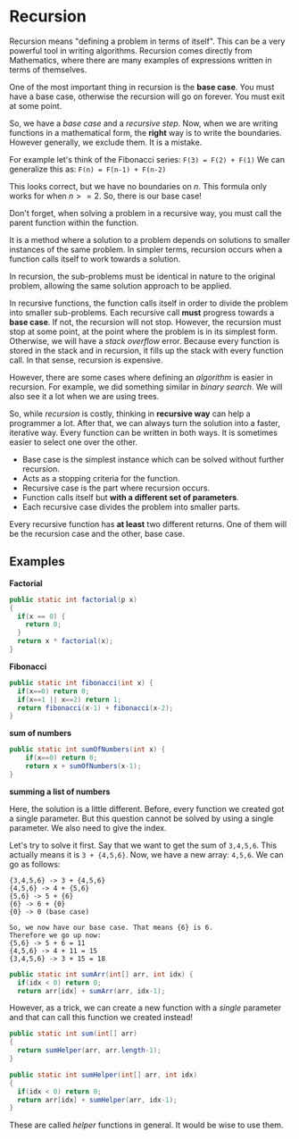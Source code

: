 # Recursion


Recursion means "defining a problem in terms of itself". This can be a very powerful tool in writing algorithms. Recursion comes directly from Mathematics, where there are many examples of expressions written in terms of themselves. 

One of the most important thing in recursion is the **base case**. You must have a base case, otherwise the recursion will go on forever. You must exit at some point. 

So, we have a *base case* and a *recursive step*. Now, when we are writing functions in a mathematical form, the **right** way is to write the boundaries. However generally, we exclude them. It is a mistake. 

For example let's think of the Fibonacci series:
`F(3) = F(2) + F(1)` We can generalize this as: `F(n) = F(n-1) + F(n-2)`

This looks correct, but we have no boundaries on $n$. This formula only works for when $n>=2$. So, there is our base case!

Don't forget, when solving a problem in a recursive way, you must call the parent function within the function. 

It is a method where a solution to a problem depends on solutions to smaller instances of the same problem. In simpler terms, recursion occurs when a function calls itself to work towards a solution.

In recursion, the sub-problems must be identical in nature to the original problem, allowing the same solution approach to be applied.

In recursive functions, the function calls itself in order to divide the problem into smaller sub-problems. Each recursive call **must** progress towards a **base case**. If not, the recursion will not stop. However, the recursion must stop at some point, at the point where the problem is in its simplest form. Otherwise, we will have a *stack overflow* error. Because every function is stored in the stack and in recursion, it fills up the stack with every function call. In that sense, recursion is expensive. 

However, there are some cases where defining an *algorithm* is easier in recursion. For example, we did something similar in *binary search*. We will also see it a lot when we are using trees. 

So, while *recursion* is costly, thinking in **recursive way** can help a programmer a lot. After that, we can always turn the solution into a faster, iterative way. Every function can be written in both ways. It is sometimes easier to select one over the other. 


* Base case is the simplest instance which can be solved without further recursion.
* Acts as a stopping criteria for the function.
* Recursive case is the part where recursion occurs.
* Function calls itself but **with a different set of parameters**.
* Each recursive case divides the problem into smaller parts.

Every recursive function has **at least** two different returns. One of them will be the recursion case and the other, base case. 



## Examples

**Factorial**

```java
public static int factorial(p x)
{
  if(x == 0) {
    return 0;
  }
  return x * factorial(x);
}
```

**Fibonacci**

```java
public static int fibonacci(int x) {
  if(x==0) return 0;
  if(x==1 || x==2) return 1;
  return fibonacci(x-1) + fibonacci(x-2);
}
```

**sum of numbers**

```java
public static int sumOfNumbers(int x) {
    if(x==0) return 0;
    return x + sumOfNumbers(x-1);
}
```

**summing a list of numbers**

Here, the solution is a little different. Before, every function we created got a single parameter. But this question cannot be solved by using a single parameter. We also need to give the index.

Let's try to solve it first. Say that we want to get the sum of `3,4,5,6`. This actually means it is `3 + {4,5,6}`. Now, we have a new array: `4,5,6`. We can go as follows:

```
{3,4,5,6} -> 3 + {4,5,6}
{4,5,6} -> 4 + {5,6}
{5,6} -> 5 + {6}
{6} -> 6 + {0}
{0} -> 0 (base case)

So, we now have our base case. That means {6} is 6.
Therefore we go up now:
{5,6} -> 5 + 6 = 11
{4,5,6} -> 4 + 11 = 15
{3,4,5,6} -> 3 + 15 = 18
```

```java
public static int sumArr(int[] arr, int idx) {
  if(idx < 0) return 0;
  return arr[idx] + sumArr(arr, idx-1);
```

However, as a trick, we can create a new function with a *single* parameter and that can call this function we created instead!

```java
public static int sum(int[] arr)
{
  return sumHelper(arr, arr.length-1);
}

public static int sumHelper(int[] arr, int idx)
{
  if(idx < 0) return 0;
  return arr[idx] + sumHelper(arr, idx-1);
}
```

These are called *helper* functions in general. It would be wise to use them.


